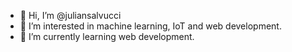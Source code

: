 - 👋 Hi, I’m @juliansalvucci
- 👀 I’m interested in machine learning, IoT and web development.
- 🌱 I’m currently learning web development.

<!---
juliansalvucci/juliansalvucci is a ✨ special ✨ repository because its `README.md` (this file) appears on your GitHub profile.
You can click the Preview link to take a look at your changes.
--->
